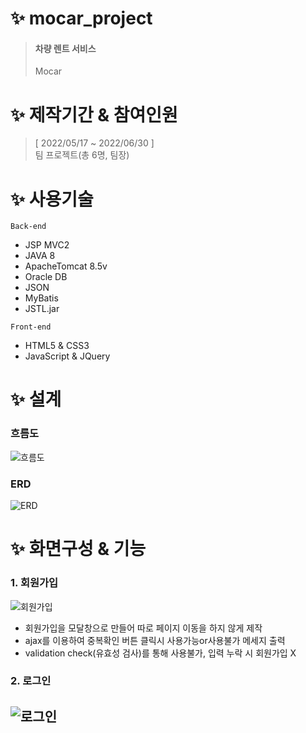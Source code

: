 # ✨ mocar_project

> <h4>차량 렌트 서비스</h4>
> Mocar

# ✨ 제작기간 &amp; 참여인원
> [ 2022/05/17 ~ 2022/06/30 ]<br>
> 팀 프로젝트(총 6명, 팀장)

# ✨ 사용기술
```Back-end```
- JSP MVC2<br>
- JAVA 8<br>
- ApacheTomcat 8.5v<br>
- Oracle DB<br>
- JSON<br>
- MyBatis<br>
- JSTL.jar<br>

```Front-end```
- HTML5 & CSS3<br>
- JavaScript & JQuery<br>

# ✨ 설계

### 흐름도
![흐름도](https://user-images.githubusercontent.com/97427387/185802512-953f3327-00c3-4daf-a237-a3d89c875825.png)

### ERD
![ERD](https://user-images.githubusercontent.com/97427387/185803251-acf26ccd-c7cf-4093-9829-c69ca51fab28.png)


# ✨ 화면구성 &amp; 기능
### 1. 회원가입
![회원가입](https://user-images.githubusercontent.com/97427387/185804369-b34f2014-7c80-4bc7-9e38-ceb6909e69a9.gif)
- 회원가입을 모달창으로 만들어 따로 페이지 이동을 하지 않게 제작
- ajax를 이용하여 중복확인 버튼 클릭시 사용가능or사용불가 메세지 출력
- validation check(유효성 검사)를 통해 사용불가, 입력 누락 시 회원가입 X

### 2. 로그인
![로그인](https://user-images.githubusercontent.com/97427387/188269543-e80170ca-4043-4c3c-b6c0-1cce95310fba.gif)
- 

